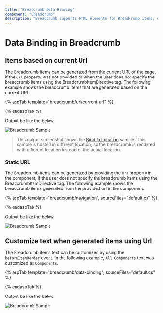 ```yaml
---
title: "Breadcrumb Data-Binding"
component: "Breadcrumb"
description: "Breadcrumb supports HTML elements for Breadcrumb items, databinding with local data source, parent child data, array of JSON data, and remote service with query."
---
```


# Data Binding in Breadcrumb

## Items based on current Url

The Breadcrumb items can be generated from the current URL of the page, if the `url` property was not provided or when the user does not specify the breadcrumb items using the BreadcrumbItemDirective tag. The following example shows the breadcrumb items that are generated based on the current URL.

{% aspTab template="breadcrumb/url/current-url" %}

{% endaspTab %}

Output be like the below.

![Breadcrumb Sample](./images/breadcrumb-current-url.PNG)

> This output screenshot shows the [Bind to Location](https://ej2.syncfusion.com/aspnetcore/Breadcrumb/BindToLocation#/bootstrap5) sample.
> This sample is hosted in different location, so the breadcrumb is rendered with different location instead of the actual location.

### Static URL

The Breadcrumb items can be generated by providing the `url` property in the component, if the user does not specify the breadcrumb items using the BreadcrumbItemDirective tag. The following example shows the breadcrumb items generated from the provided url in the component.

{% aspTab template="breadcrumb/navigation", sourceFiles="default.cs" %}

{% endaspTab %}

Output be like the below.

![Breadcrumb Sample](./images/static-mvc.PNG)

## Customize text when generated items using Url

The Breadcrumb items text can be customized by using the `beforeItemRender` event. In the following example, `All Components` text was customized as `Components`.

{% aspTab template="breadcrumb/data-binding", sourceFiles="default.cs" %}

{% endaspTab %}

Output be like the below.

![Breadcrumb Sample](./images/data-binding.PNG)